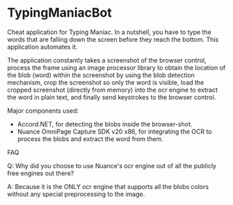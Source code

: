 # TypingManiacBot
Cheat application for Typing Maniac. In a nutshell, you have to type the words that are falling down the screen before they reach the bottom. This application automates it.

The application constantly takes a screenshot of the browser control, process the frame using an image processor library to obtain the location of the blob (word) within the screenshot by using the blob detection mechanism, crop the screenshot so only the word is visible, load the cropped screenshot (directly from memory) into the ocr engine to extract the word in plain text, and finally send keystrokes to the browser control.

Major components used:
- Accord.NET, for detecting the blobs inside the browser-shot.
- Nuance OmniPage Capture SDK v20 x86, for integrating the OCR to process the blobs and extract the word from them.

FAQ

Q: Why did you choose to use Nuance's ocr engine out of all the publicly free engines out there?

A: Because it is the ONLY ocr engine that supports all the blobs colors without any special preprocessing to the image.
